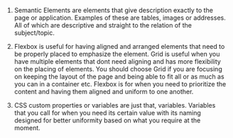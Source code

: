 1. Semantic Elements are elements that give description exactly to the page or application. Examples of these are tables, images or addresses. All of which are descriptive and straight to the relation of the subject/topic.

2. Flexbox is useful for having aligned and arranged elements that need to be properly placed to emphasize the element. Grid is useful when you have multiple elements that dont need aligning and has more flexibility on the placing of elements. You should choose Grid if you are focusing on keeping the layout of the page and being able to fit all or as much as you can in a container  etc. Flexbox is for when you need to prioritize the content and having them aligned and uniform to one another.

3. CSS custom properties or variables are just that, variables. Variables that you call for when you need its certain value with its naming designed for better uniformity based on what you require at the moment.

